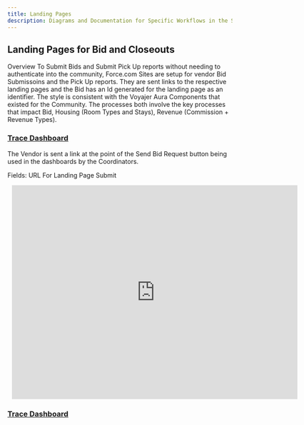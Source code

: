 ```yaml
---
title: Landing Pages
description: Diagrams and Documentation for Specific Workflows in the System
---
```


## Landing Pages for Bid and Closeouts

Overview
To Submit Bids and Submit Pick Up reports without needing to authenticate into the community, Force.com Sites are setup for vendor Bid Submissoins and the Pick Up reports.  They are sent links to the respective landing pages and the Bid has an Id generated for the landing page as an identifier.   The style is consistent with the Voyajer Aura Components that existed for the Community.  The processes both involve the key processes that impact Bid, Housing (Room Types and Stays), Revenue (Commission + Revenue Types).  

### [Trace Dashboard](landing-page-bid-submit)

The Vendor is sent a link at the point of the Send Bid Request button being used in the dashboards by the Coordinators.  

Fields:  URL For Landing Page Submit
<div style="width: 640px; height: 480px; margin: 10px; position: relative;"><iframe allowfullscreen frameborder="0" style="width:640px; height:480px" src="https://lucid.app/documents/embeddedchart/f45d427d-740d-4241-9c5c-e670d8aeb3b1" id="R8wNAV.UpBU-"></iframe></div>

### [Trace Dashboard](landing-page-pickup-report)
